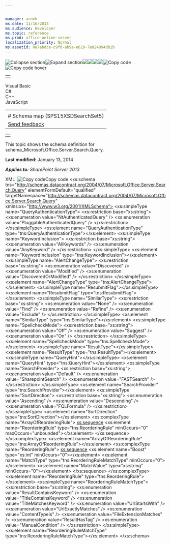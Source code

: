 ```yaml
---


manager: arnek
ms.date: 11/16/2014
ms.audience: Developer
ms.topic: reference
ms.prod: office-online-server
localization_priority: Normal
ms.assetid: 0e7abdce-c9fd-ab9a-e629-7e024994db1b
---
```


![Collapse
section](../icons/collapse_all.gif "Collapse section")![Expand
section](../icons/expand_all.gif "Expand section")![](../icons/collapse_all.gif)![](../icons/expand_all.gif)![](../icons/dropdown.gif)![](../icons/dropdownHover.gif)![Copy
code](../icons/copycode.gif "Copy code")![Copy code
hover](../icons/copycodeHighlight.gif "Copy code hover")
<table>
<tbody>
<tr class="odd">
<td align="left"></td>
</tr>
</tbody>
</table>

Visual Basic  
C\#  
C++  
JavaScript  

<table>
<tbody>
<tr class="odd">
<td align="left"><span id="runningHeaderText"></span></td>
</tr>
<tr class="even">
<td align="left"># Schema map (SPS15XSDSearchSet5)</td>
</tr>
<tr class="odd">
<td align="left"><span id="headfeedbackarea" class="feedbackhead"><a href="javascript:SubmitFeedback(&#39;docthis@Microsoft.com&#39;,&#39;&#39;,&#39;&#39;,&#39;&#39;,&#39;1.0.18082.1225&#39;,&#39;%0\dThank%20you%20for%20your%20feedback.%20The%20developer%20writing%20teams%20use%20your%20feedback%20to%20improve%20documentation.%20While%20we%20are%20reviewing%20your%20feedback,%20we%20may%20send%20you%20e-mail%20to%20ask%20for%20clarification%20or%20feedback%20on%20a%20solution.%20We%20do%20not%20use%20your%20e-mail%20address%20for%20any%20other%20purpose%20and%20we%20delete%20it%20after%20we%20finish%20our%20review.%0\AFor%20further%20information%20about%20the%20privacy%20policies%20of%20Microsoft,%20please%20see%20http://privacy.microsoft.com/en-us/default.aspx.%0\A%0\d&#39;,&#39;Customer%20feedback&#39;);">Send feedback</a></span></td>
</tr>
</tbody>
</table>

<table>
<colgroup>
<col width="100%" />
</colgroup>
<tbody>
<tr class="odd">
<td align="left"></td>
</tr>
</tbody>
</table>

This topic shows the schema definition for <span
class="keyword">schema\_Microsoft.Office.Server.Search.Query</span>.

**Last modified:** January 13, 2014

***Applies to:** SharePoint Server 2013*

<span codelanguage="xmlLang"></span>
XML 
<span class="copyCode" onclick="CopyCode(this)"
onkeypress="CopyCode_CheckKey(this, event)"
onmouseover="ChangeCopyCodeIcon(this)"
onmouseout="ChangeCopyCodeIcon(this)" tabindex="0">![Copy
code](../icons/copycode.gif "Copy code")Copy code</span>
    <xs:schema tns="http://schemas.datacontract.org/2004/07/Microsoft.Office.Server.Search.Query" elementFormDefault="qualified" targetNamespace="http://schemas.datacontract.org/2004/07/Microsoft.Office.Server.Search.Query" xmlns:xs="http://www.w3.org/2001/XMLSchema">
        <xs:simpleType name="QueryAuthenticationType">
            <xs:restriction base="xs:string">
                <xs:enumeration value="NtAuthenticatedQuery" />
                <xs:enumeration value="PluggableAuthenticatedQuery" />
            </xs:restriction>
        </xs:simpleType>
        <xs:element name="QueryAuthenticationType" type="tns:QueryAuthenticationType"></xs:element>
        <xs:simpleType name="KeywordInclusion">
            <xs:restriction base="xs:string">
                <xs:enumeration value="AllKeywords" />
                <xs:enumeration value="AnyKeyword" />
            </xs:restriction>
        </xs:simpleType>
        <xs:element name="KeywordInclusion" type="tns:KeywordInclusion"></xs:element>
        <xs:simpleType name="AlertChangeType">
            <xs:restriction base="xs:string">
                <xs:enumeration value="Discovered" />
                <xs:enumeration value="Modified" />
                <xs:enumeration value="DiscoveredOrModified" />
            </xs:restriction>
        </xs:simpleType>
        <xs:element name="AlertChangeType" type="tns:AlertChangeType"></xs:element>
        <xs:simpleType name="ResubmitFlag"></xs:simpleType>
        <xs:element name="ResubmitFlag" type="tns:ResubmitFlag"></xs:element>
        <xs:simpleType name="SimilarType">
            <xs:restriction base="xs:string">
                <xs:enumeration value="None" />
                <xs:enumeration value="Find" />
                <xs:enumeration value="Refine" />
                <xs:enumeration value="Exclude" />
            </xs:restriction>
        </xs:simpleType>
        <xs:element name="SimilarType" type="tns:SimilarType"></xs:element>
        <xs:simpleType name="SpellcheckMode">
            <xs:restriction base="xs:string">
                <xs:enumeration value="Off" />
                <xs:enumeration value="Suggest" />
                <xs:enumeration value="On" />
            </xs:restriction>
        </xs:simpleType>
        <xs:element name="SpellcheckMode" type="tns:SpellcheckMode"></xs:element>
        <xs:simpleType name="ResultType"></xs:simpleType>
        <xs:element name="ResultType" type="tns:ResultType"></xs:element>
        <xs:simpleType name="QueryHint"></xs:simpleType>
        <xs:element name="QueryHint" type="tns:QueryHint"></xs:element>
        <xs:simpleType name="SearchProvider">
            <xs:restriction base="xs:string">
                <xs:enumeration value="Default" />
                <xs:enumeration value="SharepointSearch" />
                <xs:enumeration value="FASTSearch" />
            </xs:restriction>
        </xs:simpleType>
        <xs:element name="SearchProvider" type="tns:SearchProvider"></xs:element>
        <xs:simpleType name="SortDirection">
            <xs:restriction base="xs:string">
                <xs:enumeration value="Ascending" />
                <xs:enumeration value="Descending" />
                <xs:enumeration value="FQLFormula" />
            </xs:restriction>
        </xs:simpleType>
        <xs:element name="SortDirection" type="tns:SortDirection"></xs:element>
        <xs:complexType name="ArrayOfReorderingRule">
            <xs:sequence>
                <xs:element name="ReorderingRule" type="tns:ReorderingRule" minOccurs="0" maxOccurs="unbounded"></xs:element>
            </xs:sequence>
        </xs:complexType>
        <xs:element name="ArrayOfReorderingRule" type="tns:ArrayOfReorderingRule"></xs:element>
        <xs:complexType name="ReorderingRule">
            <xs:sequence>
                <xs:element name="Boost" type="xs:int" minOccurs="0"></xs:element>
                <xs:element name="MatchType" type="tns:ReorderingRuleMatchType" minOccurs="0"></xs:element>
                <xs:element name="MatchValue" type="xs:string" minOccurs="0"></xs:element>
            </xs:sequence>
        </xs:complexType>
        <xs:element name="ReorderingRule" type="tns:ReorderingRule"></xs:element>
        <xs:simpleType name="ReorderingRuleMatchType">
            <xs:restriction base="xs:string">
                <xs:enumeration value="ResultContainsKeyword" />
                <xs:enumeration value="TitleContainsKeyword" />
                <xs:enumeration value="TitleMatchesKeyword" />
                <xs:enumeration value="UrlStartsWith" />
                <xs:enumeration value="UrlExactlyMatches" />
                <xs:enumeration value="ContentTypeIs" />
                <xs:enumeration value="FileExtensionMatches" />
                <xs:enumeration value="ResultHasTag" />
                <xs:enumeration value="ManualCondition" />
            </xs:restriction>
        </xs:simpleType>
        <xs:element name="ReorderingRuleMatchType" type="tns:ReorderingRuleMatchType"></xs:element>
    </xs:schema>








